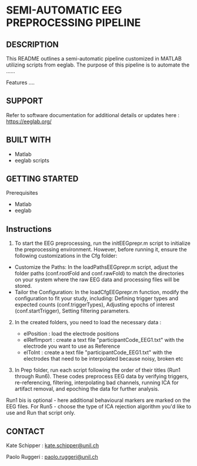 # SEMI-AUTOMATIC EEG PREPROCESSING PIPELINE

## DESCRIPTION 
This README outlines a semi-automatic pipeline customized in MATLAB utilizing scripts from eeglab. The purpose of this pipeline is to automate the ...... 

Features 
.... 

## SUPPORT 

Refer to software documentation for additional details or updates here : https://eeglab.org/

## BUILT WITH
-	Matlab
-	eeglab scripts

## GETTING STARTED
Prerequisites 
-	Matlab
-	eeglab

## Instructions
1. To start the EEG preprocessing, run the initEEGprepr.m script to initialize the preprocessing environment. However, before running it, ensure the following customizations in the Cfg folder:

- Customize the Paths: In the loadPathsEEGprepr.m script, adjust the folder paths (conf.rootFold and conf.rawFold) to match the directories on your system where the raw EEG data and processing files will be stored. 
- Tailor the Configuration: In the loadCfgEEGprepr.m function, modify the configuration to fit your study, including:
Defining trigger types and expected counts (conf.triggerTypes), Adjusting epochs of interest (conf.startTrigger), Setting filtering parameters.

2. In the created folders, you need to load the necessary data :
   - elPosition : load the electrode positions
   - elRefImport : create a text file "participantCode_EEG1.txt" with the electrode you want to use as Reference
   - elToInt : create a text file "participantCode_EEG1.txt" with the electrodes that need to be interpolated because noisy, broken etc

4. In Prep folder, run each script following the order of their titles (Run1 through Run6). These codes preprocess EEG data by verifying triggers, re-referencing, filtering, interpolating bad channels, running ICA for artifact removal, and epoching the data for further analysis.

Run1 bis is optional - here additional behavioural markers are marked on the EEG files.
For Run5 - choose the type of ICA rejection algorithm you'd like to use and Run that script only. 


## CONTACT
Kate Schipper : kate.schipper@unil.ch

Paolo Ruggeri : paolo.ruggeri@unil.ch
